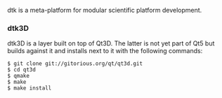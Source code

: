 dtk is a meta-platform for modular scientific platform development.

### dtk3D

dtk3D is a layer built on top of Qt3D. The latter is not yet part of Qt5 but builds against it and installs next to it with the following commands:

    $ git clone git://gitorious.org/qt/qt3d.git
    $ cd qt3d
    $ qmake
    $ make
    $ make install
